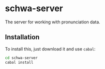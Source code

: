 
# schwa-server

The server for working with pronunciation data.

## Installation

To install this, just download it and use `cabal`:

```bash
cd schwa-server
cabal install
```


